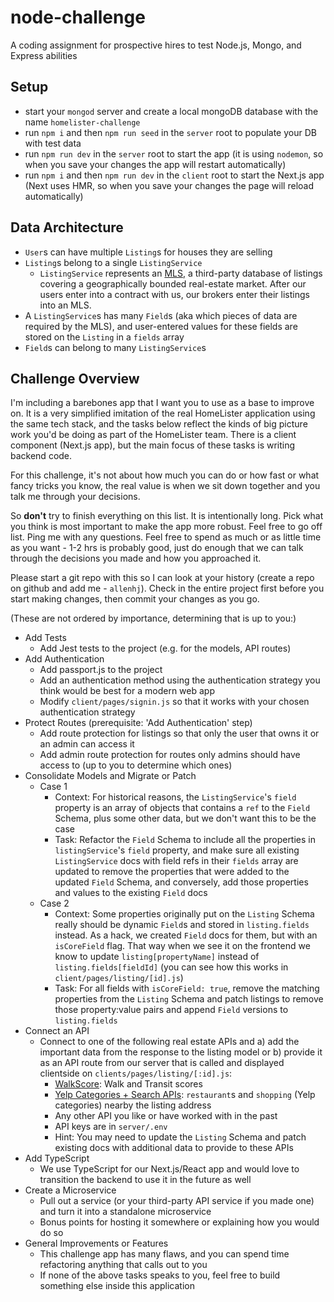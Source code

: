 # node-challenge

A coding assignment for prospective hires to test Node.js, Mongo, and Express abilities

## Setup

- start your `mongod` server and create a local mongoDB database with the name `homelister-challenge`
- run `npm i` and then `npm run seed` in the `server` root to populate your DB with test data
- run `npm run dev` in the `server` root to start the app (it is using `nodemon`, so when you save your changes the app will restart automatically)
- run `npm i` and then `npm run dev` in the `client` root to start the Next.js app (Next uses HMR, so when you save your changes the page will reload automatically)

## Data Architecture

- `User`s can have multiple `Listing`s for houses they are selling
- `Listing`s belong to a single `ListingService`
  - `ListingService` represents an [MLS](https://www.investopedia.com/terms/m/multiple-listing-service-mls.asp), a third-party database of listings covering a geographically bounded real-estate market. After our users enter into a contract with us, our brokers enter their listings into an MLS.
- A `ListingService`s has many `Field`s (aka which pieces of data are required by the MLS), and user-entered values for these fields are stored on the `Listing` in a `fields` array
- `Field`s can belong to many `ListingService`s

## Challenge Overview

I'm including a barebones app that I want you to use as a base to improve on. It is a very simplified imitation of the real HomeLister application using the same tech stack, and the tasks below reflect the kinds of big picture work you'd be doing as part of the HomeLister team. There is a client component (Next.js app), but the main focus of these tasks is writing backend code.

For this challenge, it's not about how much you can do or how fast or what fancy tricks you know, the real value is when we sit down together and you talk me through your decisions.

So **don't** try to finish everything on this list. It is intentionally long. Pick what you think is most important to make the app more robust. Feel free to go off list. Ping me with any questions. Feel free to spend as much or as little time as you want - 1-2 hrs is probably good, just do enough that we can talk through the decisions you made and how you approached it.

Please start a git repo with this so I can look at your history (create a repo on github and add me - `allenhj`). Check in the entire project first before you start making changes, then commit your changes as you go.

(These are not ordered by importance, determining that is up to you:)

- Add Tests
  - Add Jest tests to the project (e.g. for the models, API routes)
- Add Authentication
  - Add passport.js to the project
  - Add an authentication method using the authentication strategy you think would be best for a modern web app
  - Modify `client/pages/signin.js` so that it works with your chosen authentication strategy
- Protect Routes (prerequisite: 'Add Authentication' step)
  - Add route protection for listings so that only the user that owns it or an admin can access it
  - Add admin route protection for routes only admins should have access to (up to you to determine which ones)
- Consolidate Models and Migrate or Patch
  - Case 1
    - Context: For historical reasons, the `ListingService`'s `field` property is an array of objects that contains a `ref` to the `Field` Schema, plus some other data, but we don't want this to be the case
    - Task: Refactor the `Field` Schema to include all the properties in `listingService`'s `field` property, and make sure all existing `ListingService` docs with field refs in their `fields` array are updated to remove the properties that were added to the updated `Field` Schema, and conversely, add those properties and values to the existing `Field` docs
  - Case 2
    - Context: Some properties originally put on the `Listing` Schema really should be dynamic `Field`s and stored in `listing.fields` instead. As a hack, we created `Field` docs for them, but with an `isCoreField` flag. That way when we see it on the frontend we know to update `listing[propertyName]` instead of `listing.fields[fieldId]` (you can see how this works in `client/pages/listing/[id].js`)
    - Task: For all fields with `isCoreField: true`, remove the matching properties from the `Listing` Schema and patch listings to remove those property:value pairs and append `Field` versions to `listing.fields`
- Connect an API
  - Connect to one of the following real estate APIs and a) add the important data from the response to the listing model or b) provide it as an API route from our server that is called and displayed clientside on `clients/pages/listing/[:id].js`:
    - [WalkScore](https://www.walkscore.com/professional/public-transit-api.php): Walk and Transit scores
    - [Yelp Categories + Search APIs](https://www.yelp.com/developers/documentation/v3): `restaurant`s and `shopping` (Yelp categories) nearby the listing address
    - Any other API you like or have worked with in the past
    - API keys are in `server/.env`
    - Hint: You may need to update the `Listing` Schema and patch existing docs with additional data to provide to these APIs
- Add TypeScript
  - We use TypeScript for our Next.js/React app and would love to transition the backend to use it in the future as well
- Create a Microservice
  - Pull out a service (or your third-party API service if you made one) and turn it into a standalone microservice
  - Bonus points for hosting it somewhere or explaining how you would do so
- General Improvements or Features
  - This challenge app has many flaws, and you can spend time refactoring anything that calls out to you
  - If none of the above tasks speaks to you, feel free to build something else inside this application
